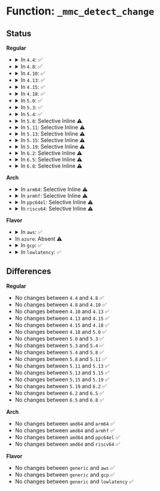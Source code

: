 # Function: <code>_mmc_detect_change</code>

## Status
<b>Regular</b>
<ul>
<li>
<details>
<summary>In <code>4.4</code>: ✅</summary>

```c
void _mmc_detect_change(struct mmc_host *host, long unsigned int delay, bool cd_irq);
```

**Collision:** Unique Static

**Inline:** No

**Transformation:** False

**Instances:**

```
In drivers/mmc/core/core.c (ffffffff816be2c0)
Location: drivers/mmc/core/core.c:1865
Inline: False
Direct callers:
  - drivers/mmc/core/core.c:mmc_start_host
  - drivers/mmc/core/core.c:mmc_pm_notify
```
**Symbols:**

```
ffffffff816be2c0-ffffffff816be32a: _mmc_detect_change (STB_LOCAL)
```
</details>
</li>
<li>
<details>
<summary>In <code>4.8</code>: ✅</summary>

```c
void _mmc_detect_change(struct mmc_host *host, long unsigned int delay, bool cd_irq);
```

**Collision:** Unique Static

**Inline:** No

**Transformation:** False

**Instances:**

```
In drivers/mmc/core/core.c (ffffffff8171fed0)
Location: drivers/mmc/core/core.c:1881
Inline: False
Direct callers:
  - drivers/mmc/core/core.c:mmc_pm_notify
  - drivers/mmc/core/core.c:mmc_start_host
```
**Symbols:**

```
ffffffff8171fed0-ffffffff8171ff3a: _mmc_detect_change (STB_LOCAL)
```
</details>
</li>
<li>
<details>
<summary>In <code>4.10</code>: ✅</summary>

```c
void _mmc_detect_change(struct mmc_host *host, long unsigned int delay, bool cd_irq);
```

**Collision:** Unique Static

**Inline:** No

**Transformation:** False

**Instances:**

```
In drivers/mmc/core/core.c (ffffffff81752750)
Location: drivers/mmc/core/core.c:1944
Inline: False
Direct callers:
  - drivers/mmc/core/core.c:mmc_pm_notify
  - drivers/mmc/core/core.c:mmc_start_host
```
**Symbols:**

```
ffffffff81752750-ffffffff817527ba: _mmc_detect_change (STB_LOCAL)
```
</details>
</li>
<li>
<details>
<summary>In <code>4.13</code>: ✅</summary>

```c
void _mmc_detect_change(struct mmc_host *host, long unsigned int delay, bool cd_irq);
```

**Collision:** Unique Static

**Inline:** No

**Transformation:** False

**Instances:**

```
In drivers/mmc/core/core.c (ffffffff81770f70)
Location: drivers/mmc/core/core.c:1769
Inline: False
Direct callers:
  - drivers/mmc/core/core.c:mmc_pm_notify
  - drivers/mmc/core/core.c:mmc_start_host
  - drivers/mmc/core/core.c:mmc_detect_card_removed
```
**Symbols:**

```
ffffffff81770f70-ffffffff81770fdc: _mmc_detect_change (STB_LOCAL)
```
</details>
</li>
<li>
<details>
<summary>In <code>4.15</code>: ✅</summary>

```c
void _mmc_detect_change(struct mmc_host *host, long unsigned int delay, bool cd_irq);
```

**Collision:** Unique Static

**Inline:** No

**Transformation:** False

**Instances:**

```
In drivers/mmc/core/core.c (ffffffff817e6cd0)
Location: drivers/mmc/core/core.c:1983
Inline: False
Direct callers:
  - drivers/mmc/core/core.c:mmc_pm_notify
  - drivers/mmc/core/core.c:mmc_start_host
  - drivers/mmc/core/core.c:mmc_detect_card_removed
```
**Symbols:**

```
ffffffff817e6cd0-ffffffff817e6d3c: _mmc_detect_change (STB_LOCAL)
```
</details>
</li>
<li>
<details>
<summary>In <code>4.18</code>: ✅</summary>

```c
void _mmc_detect_change(struct mmc_host *host, long unsigned int delay, bool cd_irq);
```

**Collision:** Unique Static

**Inline:** No

**Transformation:** False

**Instances:**

```
In drivers/mmc/core/core.c (ffffffff81830030)
Location: drivers/mmc/core/core.c:1787
Inline: False
Direct callers:
  - drivers/mmc/core/core.c:mmc_pm_notify
  - drivers/mmc/core/core.c:mmc_start_host
  - drivers/mmc/core/core.c:mmc_detect_card_removed
```
**Symbols:**

```
ffffffff81830030-ffffffff8183009c: _mmc_detect_change (STB_LOCAL)
```
</details>
</li>
<li>
<details>
<summary>In <code>5.0</code>: ✅</summary>

```c
void _mmc_detect_change(struct mmc_host *host, long unsigned int delay, bool cd_irq);
```

**Collision:** Unique Static

**Inline:** No

**Transformation:** False

**Instances:**

```
In drivers/mmc/core/core.c (ffffffff8185c2b0)
Location: drivers/mmc/core/core.c:1790
Inline: False
Direct callers:
  - drivers/mmc/core/core.c:mmc_pm_notify
  - drivers/mmc/core/core.c:mmc_start_host
  - drivers/mmc/core/core.c:mmc_detect_card_removed
```
**Symbols:**

```
ffffffff8185c2b0-ffffffff8185c31c: _mmc_detect_change (STB_LOCAL)
```
</details>
</li>
<li>
<details>
<summary>In <code>5.3</code>: ✅</summary>

```c
void _mmc_detect_change(struct mmc_host *host, long unsigned int delay, bool cd_irq);
```

**Collision:** Unique Static

**Inline:** No

**Transformation:** False

**Instances:**

```
In drivers/mmc/core/core.c (ffffffff8189fee0)
Location: drivers/mmc/core/core.c:1472
Inline: False
Direct callers:
  - drivers/mmc/core/core.c:mmc_pm_notify
  - drivers/mmc/core/core.c:mmc_start_host
  - drivers/mmc/core/core.c:mmc_detect_card_removed
```
**Symbols:**

```
ffffffff8189fee0-ffffffff8189ff4c: _mmc_detect_change (STB_LOCAL)
```
</details>
</li>
<li>
<details>
<summary>In <code>5.4</code>: ✅</summary>

```c
void _mmc_detect_change(struct mmc_host *host, long unsigned int delay, bool cd_irq);
```

**Collision:** Unique Global

**Inline:** No

**Transformation:** False

**Instances:**

```
In drivers/mmc/core/core.c (ffffffff818d5740)
Location: drivers/mmc/core/core.c:1472
Inline: False
Direct callers:
  - drivers/mmc/core/core.c:mmc_pm_notify
  - drivers/mmc/core/core.c:mmc_start_host
  - drivers/mmc/core/core.c:mmc_detect_card_removed
  - drivers/mmc/core/sdio.c:mmc_sdio_hw_reset
```
**Symbols:**

```
ffffffff818d5740-ffffffff818d57ac: _mmc_detect_change (STB_GLOBAL)
```
</details>
</li>
<li>
<details>
<summary>In <code>5.8</code>: Selective Inline ⚠️</summary>

```c
void _mmc_detect_change(struct mmc_host *host, long unsigned int delay, bool cd_irq);
```

**Collision:** Unique Global

**Inline:** Selective

**Transformation:** False

**Instances:**

```
In drivers/mmc/core/core.c (ffffffff819a6b25)
Location: drivers/mmc/core/core.c:1455
Inline: True
Direct callers:
  - drivers/mmc/core/core.c:mmc_pm_notify
  - drivers/mmc/core/core.c:mmc_start_host
  - drivers/mmc/core/core.c:mmc_detect_card_removed
  - drivers/mmc/core/sdio.c:mmc_sdio_hw_reset
```
**Symbols:**

```
ffffffff819a8110-ffffffff819a817b: _mmc_detect_change (STB_GLOBAL)
```
</details>
</li>
<li>
<details>
<summary>In <code>5.11</code>: Selective Inline ⚠️</summary>

```c
void _mmc_detect_change(struct mmc_host *host, long unsigned int delay, bool cd_irq);
```

**Collision:** Unique Global

**Inline:** Selective

**Transformation:** False

**Instances:**

```
In drivers/mmc/core/core.c (ffffffff819ab469)
Location: drivers/mmc/core/core.c:1455
Inline: True
Inline callers:
  - drivers/mmc/core/core.c:mmc_pm_notify
  - drivers/mmc/core/core.c:mmc_start_host
  - drivers/mmc/core/core.c:mmc_detect_card_removed
Direct callers:
  - drivers/mmc/core/sdio.c:mmc_sdio_hw_reset
```
**Symbols:**

```
ffffffff819ab4d0-ffffffff819ab536: _mmc_detect_change (STB_GLOBAL)
```
</details>
</li>
<li>
<details>
<summary>In <code>5.13</code>: Selective Inline ⚠️</summary>

```c
void _mmc_detect_change(struct mmc_host *host, long unsigned int delay, bool cd_irq);
```

**Collision:** Unique Global

**Inline:** Selective

**Transformation:** False

**Instances:**

```
In drivers/mmc/core/core.c (ffffffff8198ffc9)
Location: drivers/mmc/core/core.c:1400
Inline: True
Inline callers:
  - drivers/mmc/core/core.c:mmc_start_host
  - drivers/mmc/core/core.c:mmc_detect_card_removed
Direct callers:
  - drivers/mmc/core/host.c:mmc_host_class_complete
  - drivers/mmc/core/sdio.c:mmc_sdio_hw_reset
```
**Symbols:**

```
ffffffff8198f9b0-ffffffff8198fa16: _mmc_detect_change (STB_GLOBAL)
```
</details>
</li>
<li>
<details>
<summary>In <code>5.15</code>: Selective Inline ⚠️</summary>

```c
void _mmc_detect_change(struct mmc_host *host, long unsigned int delay, bool cd_irq);
```

**Collision:** Unique Global

**Inline:** Selective

**Transformation:** False

**Instances:**

```
In drivers/mmc/core/core.c (ffffffff81a3b799)
Location: drivers/mmc/core/core.c:1401
Inline: True
Inline callers:
  - drivers/mmc/core/core.c:mmc_start_host
  - drivers/mmc/core/core.c:mmc_detect_card_removed
Direct callers:
  - drivers/mmc/core/host.c:mmc_host_class_complete
  - drivers/mmc/core/sdio.c:mmc_sdio_hw_reset
```
**Symbols:**

```
ffffffff81a3b100-ffffffff81a3b166: _mmc_detect_change (STB_GLOBAL)
```
</details>
</li>
<li>
<details>
<summary>In <code>5.19</code>: Selective Inline ⚠️</summary>

```c
void _mmc_detect_change(struct mmc_host *host, long unsigned int delay, bool cd_irq);
```

**Collision:** Unique Global

**Inline:** Selective

**Transformation:** False

**Instances:**

```
In drivers/mmc/core/core.c (ffffffff81ba8719)
Location: drivers/mmc/core/core.c:1401
Inline: True
Inline callers:
  - drivers/mmc/core/core.c:mmc_start_host
  - drivers/mmc/core/core.c:mmc_detect_card_removed
Direct callers:
  - drivers/mmc/core/host.c:mmc_host_class_complete
  - drivers/mmc/core/sdio.c:mmc_sdio_hw_reset
```
**Symbols:**

```
ffffffff81ba7ff0-ffffffff81ba8064: _mmc_detect_change (STB_GLOBAL)
```
</details>
</li>
<li>
<details>
<summary>In <code>6.2</code>: Selective Inline ⚠️</summary>

```c
void _mmc_detect_change(struct mmc_host *host, long unsigned int delay, bool cd_irq);
```

**Collision:** Unique Global

**Inline:** Selective

**Transformation:** False

**Instances:**

```
In drivers/mmc/core/core.c (ffffffff81d4af79)
Location: drivers/mmc/core/core.c:1408
Inline: True
Inline callers:
  - drivers/mmc/core/core.c:mmc_start_host
  - drivers/mmc/core/core.c:mmc_detect_card_removed
Direct callers:
  - drivers/mmc/core/host.c:mmc_host_class_complete
  - drivers/mmc/core/sdio.c:mmc_sdio_hw_reset
```
**Symbols:**

```
ffffffff81d4a7e0-ffffffff81d4a854: _mmc_detect_change (STB_GLOBAL)
```
</details>
</li>
<li>
<details>
<summary>In <code>6.5</code>: Selective Inline ⚠️</summary>

```c
void _mmc_detect_change(struct mmc_host *host, long unsigned int delay, bool cd_irq);
```

**Collision:** Unique Global

**Inline:** Selective

**Transformation:** False

**Instances:**

```
In drivers/mmc/core/core.c (ffffffff81db5829)
Location: drivers/mmc/core/core.c:1408
Inline: True
Inline callers:
  - drivers/mmc/core/core.c:mmc_start_host
  - drivers/mmc/core/core.c:mmc_detect_card_removed
Direct callers:
  - drivers/mmc/core/host.c:mmc_host_class_complete
  - drivers/mmc/core/sdio.c:mmc_sdio_hw_reset
```
**Symbols:**

```
ffffffff81db5030-ffffffff81db50a4: _mmc_detect_change (STB_GLOBAL)
```
</details>
</li>
<li>
<details>
<summary>In <code>6.8</code>: Selective Inline ⚠️</summary>

```c
void _mmc_detect_change(struct mmc_host *host, long unsigned int delay, bool cd_irq);
```

**Collision:** Unique Global

**Inline:** Selective

**Transformation:** False

**Instances:**

```
In drivers/mmc/core/core.c (ffffffff81e6dc79)
Location: drivers/mmc/core/core.c:1413
Inline: True
Inline callers:
  - drivers/mmc/core/core.c:mmc_start_host
  - drivers/mmc/core/core.c:mmc_detect_card_removed
Direct callers:
  - drivers/mmc/core/host.c:mmc_host_class_complete
  - drivers/mmc/core/sdio.c:mmc_sdio_hw_reset
```
**Symbols:**

```
ffffffff81e6d480-ffffffff81e6d4f4: _mmc_detect_change (STB_GLOBAL)
```
</details>
</li>
</ul>
<b>Arch</b>
<ul>
<li>
<details>
<summary>In <code>arm64</code>: Selective Inline ⚠️</summary>

```c
void _mmc_detect_change(struct mmc_host *host, long unsigned int delay, bool cd_irq);
```

**Collision:** Unique Global

**Inline:** Selective

**Transformation:** False

**Instances:**

```
In drivers/mmc/core/core.c (ffff800010b2f1a8)
Location: drivers/mmc/core/core.c:1472
Inline: True
Inline callers:
  - drivers/mmc/core/core.c:mmc_pm_notify
  - drivers/mmc/core/core.c:mmc_start_host
  - drivers/mmc/core/core.c:mmc_detect_card_removed
Direct callers:
  - drivers/mmc/core/sdio.c:mmc_sdio_hw_reset
```
**Symbols:**

```
ffff800010b2f360-ffff800010b2f3dc: _mmc_detect_change (STB_GLOBAL)
```
</details>
</li>
<li>
<details>
<summary>In <code>armhf</code>: Selective Inline ⚠️</summary>

```c
void _mmc_detect_change(struct mmc_host *host, long unsigned int delay, bool cd_irq);
```

**Collision:** Unique Global

**Inline:** Selective

**Transformation:** False

**Instances:**

```
In drivers/mmc/core/core.c (c0c0a5d4)
Location: drivers/mmc/core/core.c:1472
Inline: True
Inline callers:
  - drivers/mmc/core/core.c:mmc_pm_notify
  - drivers/mmc/core/core.c:mmc_start_host
Direct callers:
  - drivers/mmc/core/sdio.c:mmc_sdio_hw_reset
```
**Symbols:**

```
c0c0a6b4-c0c0a734: _mmc_detect_change (STB_GLOBAL)
```
</details>
</li>
<li>
<details>
<summary>In <code>ppc64el</code>: Selective Inline ⚠️</summary>

```c
void _mmc_detect_change(struct mmc_host *host, long unsigned int delay, bool cd_irq);
```

**Collision:** Unique Global

**Inline:** Selective

**Transformation:** False

**Instances:**

```
In drivers/mmc/core/core.c (c000000000c28c34)
Location: drivers/mmc/core/core.c:1472
Inline: True
Inline callers:
  - drivers/mmc/core/core.c:mmc_pm_notify
  - drivers/mmc/core/core.c:mmc_start_host
  - drivers/mmc/core/core.c:mmc_detect_card_removed
Direct callers:
  - drivers/mmc/core/sdio.c:mmc_sdio_hw_reset
```
**Symbols:**

```
c000000000c28dd0-c000000000c28e7c: _mmc_detect_change (STB_GLOBAL)
```
</details>
</li>
<li>
<details>
<summary>In <code>riscv64</code>: Selective Inline ⚠️</summary>

```c
void _mmc_detect_change(struct mmc_host *host, long unsigned int delay, bool cd_irq);
```

**Collision:** Unique Global

**Inline:** Selective

**Transformation:** False

**Instances:**

```
In drivers/mmc/core/core.c (ffffffe000708dc6)
Location: drivers/mmc/core/core.c:1472
Inline: True
Inline callers:
  - drivers/mmc/core/core.c:mmc_start_host
  - drivers/mmc/core/core.c:mmc_detect_card_removed
Direct callers:
  - drivers/mmc/core/sdio.c:mmc_sdio_hw_reset
```
**Symbols:**

```
ffffffe0007087cc-ffffffe000708810: _mmc_detect_change (STB_GLOBAL)
```
</details>
</li>
</ul>
<b>Flavor</b>
<ul>
<li>
<details>
<summary>In <code>aws</code>: ✅</summary>

```c
void _mmc_detect_change(struct mmc_host *host, long unsigned int delay, bool cd_irq);
```

**Collision:** Unique Global

**Inline:** No

**Transformation:** False

**Instances:**

```
In drivers/mmc/core/core.c (ffffffff81879100)
Location: drivers/mmc/core/core.c:1472
Inline: False
Direct callers:
  - drivers/mmc/core/core.c:mmc_pm_notify
  - drivers/mmc/core/core.c:mmc_start_host
  - drivers/mmc/core/core.c:mmc_detect_card_removed
  - drivers/mmc/core/sdio.c:mmc_sdio_hw_reset
```
**Symbols:**

```
ffffffff81879100-ffffffff8187916c: _mmc_detect_change (STB_GLOBAL)
```
</details>
</li>
<li>
In <code>azure</code>: Absent ⚠️
</li>
<li>
<details>
<summary>In <code>gcp</code>: ✅</summary>

```c
void _mmc_detect_change(struct mmc_host *host, long unsigned int delay, bool cd_irq);
```

**Collision:** Unique Global

**Inline:** No

**Transformation:** False

**Instances:**

```
In drivers/mmc/core/core.c (ffffffff818ca5a0)
Location: drivers/mmc/core/core.c:1472
Inline: False
Direct callers:
  - drivers/mmc/core/core.c:mmc_pm_notify
  - drivers/mmc/core/core.c:mmc_start_host
  - drivers/mmc/core/core.c:mmc_detect_card_removed
  - drivers/mmc/core/sdio.c:mmc_sdio_hw_reset
```
**Symbols:**

```
ffffffff818ca5a0-ffffffff818ca60c: _mmc_detect_change (STB_GLOBAL)
```
</details>
</li>
<li>
<details>
<summary>In <code>lowlatency</code>: ✅</summary>

```c
void _mmc_detect_change(struct mmc_host *host, long unsigned int delay, bool cd_irq);
```

**Collision:** Unique Global

**Inline:** No

**Transformation:** False

**Instances:**

```
In drivers/mmc/core/core.c (ffffffff818e70c0)
Location: drivers/mmc/core/core.c:1472
Inline: False
Direct callers:
  - drivers/mmc/core/core.c:mmc_pm_notify
  - drivers/mmc/core/core.c:mmc_start_host
  - drivers/mmc/core/core.c:mmc_detect_card_removed
  - drivers/mmc/core/sdio.c:mmc_sdio_hw_reset
```
**Symbols:**

```
ffffffff818e70c0-ffffffff818e712c: _mmc_detect_change (STB_GLOBAL)
```
</details>
</li>
</ul>

## Differences
<b>Regular</b>
<ul>
<li>
No changes between <code>4.4</code> and <code>4.8</code> ✅
</li>
<li>
No changes between <code>4.8</code> and <code>4.10</code> ✅
</li>
<li>
No changes between <code>4.10</code> and <code>4.13</code> ✅
</li>
<li>
No changes between <code>4.13</code> and <code>4.15</code> ✅
</li>
<li>
No changes between <code>4.15</code> and <code>4.18</code> ✅
</li>
<li>
No changes between <code>4.18</code> and <code>5.0</code> ✅
</li>
<li>
No changes between <code>5.0</code> and <code>5.3</code> ✅
</li>
<li>
No changes between <code>5.3</code> and <code>5.4</code> ✅
</li>
<li>
No changes between <code>5.4</code> and <code>5.8</code> ✅
</li>
<li>
No changes between <code>5.8</code> and <code>5.11</code> ✅
</li>
<li>
No changes between <code>5.11</code> and <code>5.13</code> ✅
</li>
<li>
No changes between <code>5.13</code> and <code>5.15</code> ✅
</li>
<li>
No changes between <code>5.15</code> and <code>5.19</code> ✅
</li>
<li>
No changes between <code>5.19</code> and <code>6.2</code> ✅
</li>
<li>
No changes between <code>6.2</code> and <code>6.5</code> ✅
</li>
<li>
No changes between <code>6.5</code> and <code>6.8</code> ✅
</li>
</ul>
<b>Arch</b>
<ul>
<li>
No changes between <code>amd64</code> and <code>arm64</code> ✅
</li>
<li>
No changes between <code>amd64</code> and <code>armhf</code> ✅
</li>
<li>
No changes between <code>amd64</code> and <code>ppc64el</code> ✅
</li>
<li>
No changes between <code>amd64</code> and <code>riscv64</code> ✅
</li>
</ul>
<b>Flavor</b>
<ul>
<li>
No changes between <code>generic</code> and <code>aws</code> ✅
</li>
<li>
No changes between <code>generic</code> and <code>gcp</code> ✅
</li>
<li>
No changes between <code>generic</code> and <code>lowlatency</code> ✅
</li>
</ul>
